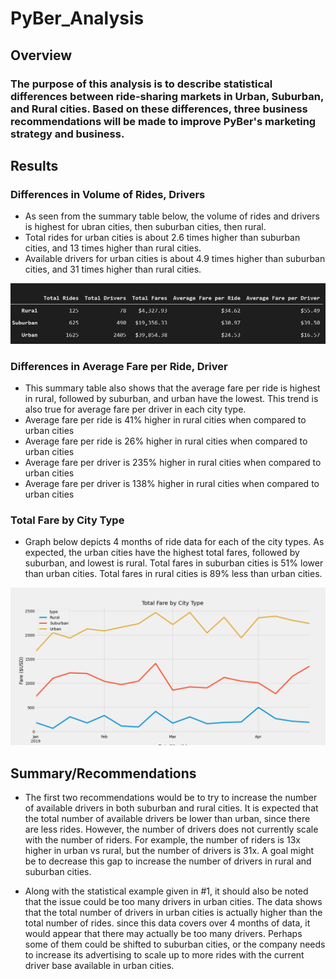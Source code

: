 # PyBer_Analysis

## Overview
### The purpose of this analysis is to describe statistical differences between ride-sharing markets in Urban, Suburban, and Rural cities. Based on these differences, three business recommendations will be made to improve PyBer's marketing strategy and business.

## Results
### Differences in Volume of Rides, Drivers
* As seen from the summary table below, the volume of rides and drivers is highest for ubran cities, then suburban cities, then rural. 
* Total rides for urban cities is about 2.6 times higher than suburban cities, and 13 times higher than rural cities. 
* Available drivers for urban cities is about 4.9 times higher than suburban cities, and 31 times higher than rural cities.

![alt text](https://github.com/XZandermarsh/PyBer_Analysis/blob/main/analysis/Summary_Table.png "PyBer Fare Summary Table")

### Differences in Average Fare per Ride, Driver
* This summary table also shows that the average fare per ride is highest in rural, followed by suburban, and urban have the lowest. This trend is also true for average fare per driver in each city type. 
* Average fare per ride is 41% higher in rural cities when compared to urban cities
* Average fare per ride is 26% higher in rural cities when compared to urban cities
* Average fare per driver is 235% higher in rural cities when compared to urban cities
* Average fare per driver is 138% higher in rural cities when compared to urban cities

### Total Fare by City Type
* Graph below depicts 4 months of ride data for each of the city types. As expected, the urban cities have the highest total fares, followed by suburban, and lowest is rural. Total fares in suburban cities is 51% lower than urban cities. Total fares in rural cities is 89% less than urban cities.

![alt text](https://github.com/XZandermarsh/PyBer_Analysis/blob/main/analysis/Pyber_fare_summary.png "PyBer Fare Line Chart")

## Summary/Recommendations
* The first two recommendations would be to try to increase the number of available drivers in both suburban and rural cities. It is expected that the total number of available drivers be lower than urban, since there are less rides. However, the number of drivers does not currently scale with the number of riders. For example, the number of riders is 13x higher in urban vs rural, but the number of drivers is 31x. A goal might be to decrease this gap to increase the number of drivers in rural and suburban cities. 

* Along with the statistical example given in #1, it should also be noted that the issue could be too many drivers in urban cities. The data shows that the total number of drivers in urban cities is actually higher than the total number of rides. since this data covers over 4 months of data, it would appear that there may actually be too many drivers. Perhaps some of them could be shifted to suburban cities, or the company needs to increase its advertising to scale up to more rides with the current driver base available in urban cities.

